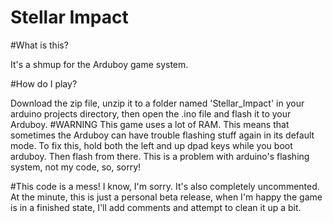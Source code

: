 # Stellar Impact

#What is this?

It's a shmup for the Arduboy game system.

#How do I play?

Download the zip file, unzip it to a folder named 'Stellar_Impact' in your arduino projects directory, then open the .ino file and flash it to your Arduboy.
#WARNING
This game uses a lot of RAM. This means that sometimes the Arduboy can have trouble flashing stuff again in its default mode.
To fix this, hold both the left and up dpad keys while you boot arduboy. Then flash from there.
This is a problem with arduino's flashing system, not my code, so, sorry! 

#This code is a mess!
I know, I'm sorry. It's also completely uncommented. At the minute, this is just a personal beta release, when I'm happy the game is in a finished state, I'll add comments and attempt to clean it up a bit.
